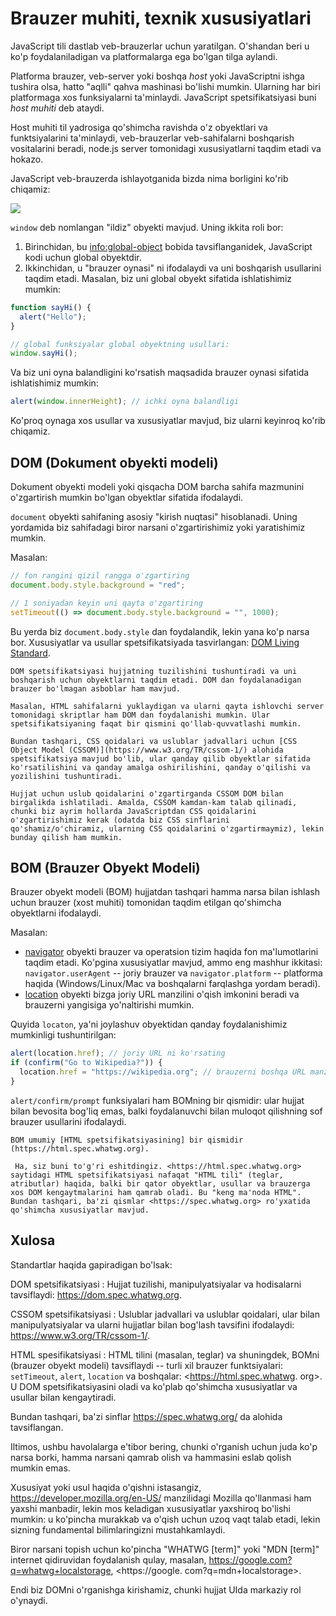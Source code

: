# Brauzer muhiti, texnik xususiyatlari

JavaScript tili dastlab veb-brauzerlar uchun yaratilgan. O'shandan beri u ko'p foydalaniladigan va platformalarga ega bo'lgan tilga aylandi.

Platforma brauzer, veb-server yoki boshqa *host* yoki JavaScriptni ishga tushira olsa, hatto "aqlli" qahva mashinasi bo'lishi mumkin. Ularning har biri platformaga xos funksiyalarni ta'minlaydi. JavaScript spetsifikatsiyasi buni *host muhiti* deb ataydi.

Host muhiti til yadrosiga qo'shimcha ravishda o'z obyektlari va funktsiyalarini ta'minlaydi, veb-brauzerlar veb-sahifalarni boshqarish vositalarini beradi, node.js server tomonidagi xususiyatlarni taqdim etadi va hokazo.

JavaScript veb-brauzerda ishlayotganida bizda nima borligini ko'rib chiqamiz:

![](windowObjects.svg)
 
`window` deb nomlangan "ildiz" obyekti mavjud. Uning ikkita roli bor:

1. Birinchidan, bu <info:global-object> bobida tavsiflanganidek, JavaScript kodi uchun global obyektdir.
2. Ikkinchidan, u "brauzer oynasi" ni ifodalaydi va uni boshqarish usullarini taqdim etadi.
Masalan, biz uni global obyekt sifatida ishlatishimiz mumkin: 

```js run global
function sayHi() {
  alert("Hello");
}

// global funksiyalar global obyektning usullari:
window.sayHi();
```

Va biz uni oyna balandligini ko'rsatish maqsadida brauzer oynasi sifatida ishlatishimiz mumkin:

```js run
alert(window.innerHeight); // ichki oyna balandligi
```

Ko'proq oynaga xos usullar va xususiyatlar mavjud, biz ularni keyinroq ko'rib chiqamiz.

## DOM (Dokument obyekti modeli)

Dokument obyekti modeli yoki qisqacha DOM barcha sahifa mazmunini o'zgartirish mumkin bo'lgan obyektlar sifatida ifodalaydi.

`document` obyekti sahifaning asosiy "kirish nuqtasi" hisoblanadi. Uning yordamida biz sahifadagi biror narsani o'zgartirishimiz yoki yaratishimiz mumkin.

Masalan:
```js run
// fon rangini qizil rangga o'zgartiring
document.body.style.background = "red";

// 1 soniyadan keyin uni qayta o'zgartiring
setTimeout(() => document.body.style.background = "", 1000);
```

Bu yerda biz `document.body.style` dan foydalandik, lekin yana ko'p narsa bor. Xususiyatlar va usullar spetsifikatsiyada tasvirlangan: [DOM Living Standard](https://dom.spec.whatwg.org).

```smart header="DOM faqatgina brauzerlar uchun mo'ljallanmagan"
DOM spetsifikatsiyasi hujjatning tuzilishini tushuntiradi va uni boshqarish uchun obyektlarni taqdim etadi. DOM dan foydalanadigan brauzer bo'lmagan asboblar ham mavjud.

Masalan, HTML sahifalarni yuklaydigan va ularni qayta ishlovchi server tomonidagi skriptlar ham DOM dan foydalanishi mumkin. Ular spetsifikatsiyaning faqat bir qismini qo'llab-quvvatlashi mumkin.
```

```smart header ="Styling uchun CSSOM"
Bundan tashqari, CSS qoidalari va uslublar jadvallari uchun [CSS Object Model (CSSOM)](https://www.w3.org/TR/cssom-1/) alohida spetsifikatsiya mavjud bo'lib, ular qanday qilib obyektlar sifatida ko'rsatilishini va qanday amalga oshirilishini, qanday o'qilishi va yozilishini tushuntiradi. 

Hujjat uchun uslub qoidalarini o'zgartirganda CSSOM DOM bilan birgalikda ishlatiladi. Amalda, CSSOM kamdan-kam talab qilinadi, chunki biz ayrim hollarda JavaScriptdan CSS qoidalarini o'zgartirishimiz kerak (odatda biz CSS sinflarini qo'shamiz/o'chiramiz, ularning CSS qoidalarini o'zgartirmaymiz), lekin bunday qilish ham mumkin.
```

## BOM (Brauzer Obyekt Modeli)

Brauzer obyekt modeli (BOM) hujjatdan tashqari hamma narsa bilan ishlash uchun brauzer (xost muhiti) tomonidan taqdim etilgan qo'shimcha obyektlarni ifodalaydi.

Masalan:

- [navigator](mdn:api/Window/navigator) obyekti brauzer va operatsion tizim haqida fon ma'lumotlarini taqdim etadi. Ko'pgina xususiyatlar mavjud, ammo eng mashhur ikkitasi: `navigator.userAgent` -- joriy brauzer va `navigator.platform` -- platforma haqida (Windows/Linux/Mac va boshqalarni farqlashga yordam beradi).
- [location](mdn:api/Window/location) obyekti bizga joriy URL manzilini o'qish imkonini beradi va brauzerni yangisiga yo'naltirishi mumkin.

Quyida `locaton`, ya'ni joylashuv obyektidan qanday foydalanishimiz mumkinligi tushuntirilgan:

```js run
alert(location.href); // joriy URL ni ko'rsating
if (confirm("Go to Wikipedia?")) {
  location.href = "https://wikipedia.org"; // brauzerni boshqa URL manziliga yo'naltiring
}
```

`alert/confirm/prompt` funksiyalari ham BOMning bir qismidir: ular hujjat bilan bevosita bog'liq emas, balki foydalanuvchi bilan muloqot qilishning sof brauzer usullarini ifodalaydi.

```smart header ="Spesifikatsiyalar"
BOM umumiy [HTML spetsifikatsiyasining] bir qismidir (https://html.spec.whatwg.org).

 Ha, siz buni to'g'ri eshitdingiz. <https://html.spec.whatwg.org> saytidagi HTML spetsifikatsiyasi nafaqat "HTML tili" (teglar, atributlar) haqida, balki bir qator obyektlar, usullar va brauzerga xos DOM kengaytmalarini ham qamrab oladi. Bu "keng ma'noda HTML". Bundan tashqari, ba'zi qismlar <https://spec.whatwg.org> ro'yxatida qo'shimcha xususiyatlar mavjud.
```

## Xulosa

Standartlar haqida gapiradigan bo'lsak:

DOM spetsifikatsiyasi
: Hujjat tuzilishi, manipulyatsiyalar va hodisalarni tavsiflaydi: <https://dom.spec.whatwg.org>.

CSSOM spetsifikatsiyasi
: Uslublar jadvallari va uslublar qoidalari, ular bilan manipulyatsiyalar va ularni hujjatlar bilan bog'lash tavsifini ifodalaydi: <https://www.w3.org/TR/cssom-1/>.

HTML spesifikatsiyasi
: HTML tilini (masalan, teglar) va shuningdek, BOMni (brauzer obyekt modeli) tavsiflaydi -- turli xil brauzer funktsiyalari: `setTimeout`, `alert`, `location` va boshqalar: <https://html.spec.whatwg. org>. U DOM spetsifikatsiyasini oladi va ko'plab qo'shimcha xususiyatlar va usullar bilan kengaytiradi.

Bundan tashqari, ba'zi sinflar <https://spec.whatwg.org/> da alohida tavsiflangan.

Iltimos, ushbu havolalarga e'tibor bering, chunki o'rganish uchun juda ko'p narsa borki, hamma narsani qamrab olish va hammasini eslab qolish mumkin emas. 

Xususiyat yoki usul haqida o'qishni istasangiz, <https://developer.mozilla.org/en-US/> manzilidagi Mozilla qo'llanmasi ham yaxshi manbadir, lekin mos keladigan xususiyatlar yaxshiroq bo'lishi mumkin: u ko'pincha murakkab va o'qish uchun uzoq vaqt talab etadi, lekin sizning fundamental bilimlaringizni mustahkamlaydi.

Biror narsani topish uchun ko'pincha "WHATWG [term]" yoki "MDN [term]" internet qidiruvidan foydalanish qulay, masalan, <https://google.com?q=whatwg+localstorage>, <https://google. com?q=mdn+localstorage>.

Endi biz DOMni o'rganishga kirishamiz, chunki hujjat UIda markaziy rol o'ynaydi.